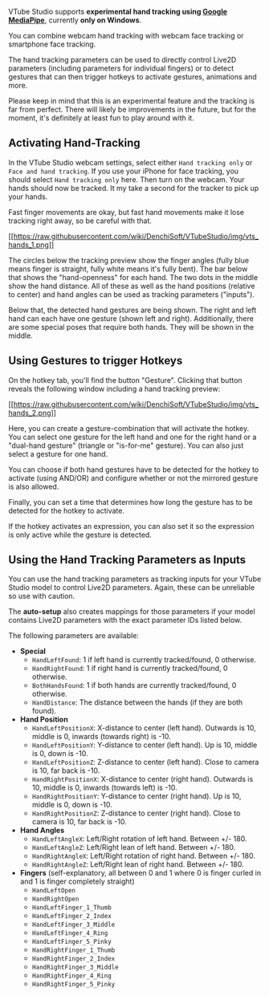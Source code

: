 VTube Studio supports **experimental hand tracking using [Google MediaPipe](https://google.github.io/mediapipe/)**, currently **only on Windows**.

You can combine webcam hand tracking with webcam face tracking or smartphone face tracking.

The hand tracking parameters can be used to directly control Live2D parameters (including parameters for individual fingers) or to detect gestures that can then trigger hotkeys to activate gestures, animations and more.

Please keep in mind that this is an experimental feature and the tracking is far from perfect. There will likely be improvements in the future, but for the moment, it's definitely at least fun to play around with it.

## Activating Hand-Tracking

In the VTube Studio webcam settings, select either `Hand tracking only` or `Face and hand tracking`. If you use your iPhone for face tracking, you should select `Hand tracking only` here. Then turn on the webcam. Your hands should now be tracked. It my take a second for the tracker to pick up your hands.

Fast finger movements are okay, but fast hand movements make it lose tracking right away, so be careful with that.

[[https://raw.githubusercontent.com/wiki/DenchiSoft/VTubeStudio/img/vts_hands_1.png]]

The circles below the tracking preview show the finger angles (fully blue means finger is straight, fully white means it's fully bent). The bar below that shows the "hand-openness" for each hand. The two dots in the middle show the hand distance. All of these as well as the hand positions (relative to center) and hand angles can be used as tracking parameters ("inputs").

Below that, the detected hand gestures are being shown. The right and left hand can each have one gesture (shown left and right). Additionally, there are some special poses that require both hands. They will be shown in the middle.

## Using Gestures to trigger Hotkeys

On the hotkey tab, you'll find the button "Gesture". Clicking that button reveals the following window including a hand tracking preview:

[[https://raw.githubusercontent.com/wiki/DenchiSoft/VTubeStudio/img/vts_hands_2.png]]

Here, you can create a gesture-combination that will activate the hotkey. You can select one gesture for the left hand and one for the right hand or a "dual-hand gesture" (triangle or "is-for-me" gesture). You can also just select a gesture for one hand.

You can choose if both hand gestures have to be detected for the hotkey to activate (using AND/OR) and configure whether or not the mirrored gesture is also allowed.

Finally, you can set a time that determines how long the gesture has to be detected for the hotkey to activate.

If the hotkey activates an expression, you can also set it so the expression is only active while the gesture is detected.

## Using the Hand Tracking Parameters as Inputs

You can use the hand tracking parameters as tracking inputs for your VTube Studio model to control Live2D parameters. Again, these can be unreliable so use with caution.

The **auto-setup** also creates mappings for those parameters if your model contains Live2D parameters with the exact parameter IDs listed below.

The following parameters are available:

* **Special**
  * `HandLeftFound`: 1 if left hand is currently tracked/found, 0 otherwise.
  * `HandRightFound`: 1 if right hand is currently tracked/found, 0 otherwise.
  * `BothHandsFound`: 1 if both hands are currently tracked/found, 0 otherwise.
  * `HandDistance`: The distance between the hands (if they are both found).
* **Hand Position**
  * `HandLeftPositionX`: X-distance to center (left hand). Outwards is 10, middle is 0, inwards (towards right) is -10.
  * `HandLeftPositionY`: Y-distance to center (left hand). Up is 10, middle is 0, down is -10.
  * `HandLeftPositionZ`: Z-distance to center (left hand). Close to camera is 10, far back is -10.
  * `HandRightPositionX`: X-distance to center (right hand). Outwards is 10, middle is 0, inwards (towards left) is -10.
  * `HandRightPositionY`: Y-distance to center (right hand). Up is 10, middle is 0, down is -10.
  * `HandRightPositionZ`: Z-distance to center (right hand). Close to camera is 10, far back is -10.
* **Hand Angles**
  * `HandLeftAngleX`: Left/Right rotation of left hand. Between +/- 180.
  * `HandLeftAngleZ`: Left/Right lean of left hand. Between +/- 180.
  * `HandRightAngleX`: Left/Right rotation of right hand. Between +/- 180.
  * `HandRightAngleZ`: Left/Right lean of right hand. Between +/- 180.
* **Fingers** (self-explanatory, all between 0 and 1 where 0 is finger curled in and 1 is finger completely straight)
  * `HandLeftOpen`
  * `HandRightOpen`
  * `HandLeftFinger_1_Thumb`
  * `HandLeftFinger_2_Index`
  * `HandLeftFinger_3_Middle`
  * `HandLeftFinger_4_Ring`
  * `HandLeftFinger_5_Pinky`
  * `HandRightFinger_1_Thumb`
  * `HandRightFinger_2_Index`
  * `HandRightFinger_3_Middle`
  * `HandRightFinger_4_Ring`
  * `HandRightFinger_5_Pinky`

